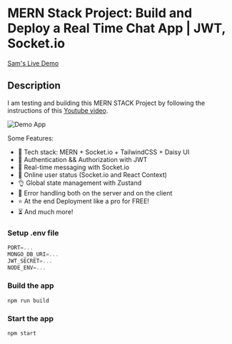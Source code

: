 # MERN Stack Project: Build and Deploy a Real Time Chat App | JWT, Socket.io

<a href="https://chat-application-sam.onrender.com/" target="_blank">Sam's Live Demo</a>

## Description

I am testing and building this MERN STACK Project by following the instructions of this [Youtube video](https://www.youtube.com/watch?v=HwCqsOis894&t=10065s).

![Demo App](https://i.ibb.co/gFSMzKN/1.png)

Some Features:

- 🌟 Tech stack: MERN + Socket.io + TailwindCSS + Daisy UI
- 🎃 Authentication && Authorization with JWT
- 👾 Real-time messaging with Socket.io
- 🚀 Online user status (Socket.io and React Context)
- 👌 Global state management with Zustand
- 🐞 Error handling both on the server and on the client
- ⭐ At the end Deployment like a pro for FREE!
- ⏳ And much more!

### Setup .env file

```js
PORT=...
MONGO_DB_URI=...
JWT_SECRET=...
NODE_ENV=...
```

### Build the app

```shell
npm run build
```

### Start the app

```shell
npm start
```
